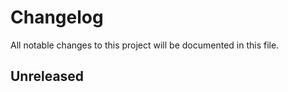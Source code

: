 Changelog
=========

All notable changes to this project will be documented in this file.

## Unreleased

